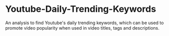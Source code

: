 # Youtube-Daily-Trending-Keywords

An analysis to find Youtube's daily trending keywords, which can be used to promote video popularity when used in video titles, tags and descriptions.
